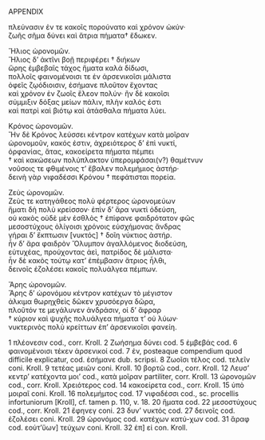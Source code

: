 APPENDIX

πλεύνασιν ἐν τε κακοῖς πορούνατο καὶ χρόνον ὠκύν·  
ζωῆς σῆμα δύνει καὶ ἄτρια πήματα† ἔδωκεν.

Ἥλιος ὡρονομῶν.  
Ἥλιος δ’ ἀκτῖνι βοῇ περιφέρει † διήκων  
ὥρης ἐμβεβαῖς τάχος ἥματα καλά δίδωσι,  
πολλοῖς φαινομένοισι τε ἐν ἀρσενικοῖσι μάλιστα  
ὀφεῖς ζῳόδιοισιν, ἐσήμανε πλοῦτον ἔχοντας  
καὶ χρόνον ἐν ζωοῖς ἔλεον πολύν· ἢν δὲ κακοῖσι  
σύμμιξιν δόξας μείων πάλιν, πλὴν καλός ἐστι  
καὶ πατρὶ καὶ βιότῳ καὶ ἀτάσθαλα πήματα λύει.

Κρόνος ὡρονομῶν.  
Ἢν δὲ Κρόνος λεύσσει κέντρον κατέχων κατὰ μοῖραν  
ὡρονομοῦν, κακός ἐστιν, ἀχρειότερος δ’ ἐπὶ νυκτί,  
ὀρφανίας, ἅτας, κακοείρετα πήματα πέμπει  
† καὶ κακώσεων πολύπλακτον ὑπερομφάσαι(ν?) θαμέτνυν  
νοῦσοις τε φθιμένοις τ’ ἔβαλεν πολεμήμιος ἀστήρ·  
δεινὴ γὰρ νιφαδέσσι Κρόνου † πεφάτισται πορεία.

Ζεὺς ὡρονομῶν.  
Ζεὺς τε κατηγάθεος πολὺ φέρτερος ὡρονομεύων  
ἥματι δὴ πολὺ κρείσσον· ἐπὶν δ’ ἄρα νυκτὶ ὀδεύση,  
οὐ κακὸς οὐδὲ μὲν ἐσθλὸς † ἐπίφανε φαιδρότατον φῶς  
μεσοστύχους ὀλίγοισι χρόνοις εὑσχήμονας ἄνδρας  
γήραι δ’ ἔκπτωσιν [νυκτός] † δοῖη νύκτιος ἀστήρ.  
ἦν δ’ ἄρα φαιδρὸν Ὄλυμπον ἀγαλλόμενος διοδεύση,  
εὐτυχέας, προύχοντας ἀεὶ, πατρίδος δὲ μάλιστα·  
ἦν δὲ κακὸς τούτῳ κατ’ ἐπέμβασιν ἄτριος ἦλθι,  
δεινοῖς ἐζολέσει κακοῖς πολυάλγεα πέμπων.

Ἄρης ὡρονομῶν.  
Ἄρης δ’ ὡρονόμου κέντρον κατέχων τὸ μέγιστον  
ἀλκιμα θωρηχθεὶς δῶκεν χρυσόεργα δῶρα,  
πλοῦτόν τε μεγάλυνεν ἀνδράσιν, οἱ δ’ ἄφραρ  
† κύριον καὶ ψυχῆς πολυάλγεα πήματα τ’ οὐ λύων·  
νυκτερινὸς πολὺ κρείττων ἐπ’ ἀρσενικοῖσι φανείη.

1 πλέονεσιν cod., corr. Kroll. 2 Ζωήσημα δύνει cod. 5 ἐμβεβάς cod. 6 φαινομένοισι τέκεν ἀρσενικοί cod. 7 ἐν, posteaque compendium quod difficile explicatur, cod. ἐσήμανε dub. scripsi. 8 Ζωοῖσι τέλος cod. τελεῖν coni. Kroll. 9 τετέας μειῶν coni. Kroll. 10 βορτῶ cod., corr. Kroll. 12 Λευσ’ κεντρ’ κατέχοντα μοι’ cod., κατὰ μοῖραν partiliter, corr. Kroll. 13 ὡρονομῶν cod., corr. Kroll. Χρειότερος cod. 14 κακοείρετα cod., corr. Kroll. 15 ὑπὸ μοιραῖ coni. Kroll. 16 πολεμήμτος cod. 17 νιφαδέσσι cod., sc. procellis infortuniorum [Kroll], cf. tamen p. 110, v. 18. 20 ἥματα cod. 22 μεσοστύχους cod., corr. Kroll. 21 ἔφηνεγ coni. 23 δυν’ νυκτός cod. 27 δεινοῖς cod. ἐζολέσει coni. Kroll. 29 ὡρονόμος cod. κατέχων κατύ-χων cod. 31 ἅραφ cod. εοὑτ’ὕων] τεύχων coni. Kroll. 32 ἐπ] εἰ con. Kroll.